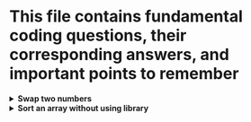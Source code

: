 # This file contains fundamental coding questions, their corresponding answers, and important points to remember

<details>
  <summary><b>Swap two numbers</b></summary>

## Algorithm

- Create a temporary variable temp
- Assign a to temp variable
- Assign b to a
- Assign temp to b

## Javascript

  ```js
  function swapIterator(a,b) {
        console.log(`Before swap: First number = ${a} and Second number = ${b}`);
        let temp;
        temp = a;
        a = b;
        b = temp;
        console.log(`After swap: First number = ${a} and Second number = ${b}`);
  }
  swapIterator(10, 30);
  ```

## Python

  ````py
  def swapIterator(a,b):
    print(f'Before swap: First number = {a} and Second number = {b}')
    temp = a;
    a=b;
    b=temp;
    print(f'After swap: First number = {a} and Second number = {b}')
  
  swapIterator(10,30);
  ````

</details>

<details>
  <summary><b>Sort an array without using library</b></summary>

## Most common Sorting Algorithm

  - <details>
      <summary> <b>Bubble Sort</b></summary>

      ## Javascript
      
      ```js

      ```

      ## Python

      ````py

      ````    
  - <details>
      <summary> <b>Insertion Sort</b></summary>
      - It is a simple sorting algorithm. 
      
      ## Javascript
      
      ```js

      ```

      ## Python

      ````py

      ````    
    </details>
    
  - <details>
      <summary> <b>Selection Sort</b></summary>
      
      ## Javascript
      
      ```js

      ```

      ## Python

      ````py

      ````    
    </details>
    
  - <details>
      <summary> <b>Quick Sort</b></summary>
      
      ## Javascript
      
      ```js

      ```

      ## Python

      ````py

      ````    
    </details>
    
  - <details>
      <summary> <b>Merge Sort</b></summary>
      
      ## Javascript
      
      ```js

      ```

      ## Python

      ````py

      ````    
    </details>
    
  - <details>
      <summary> <b>Heap Sort</b></summary>
      
      ## Javascript
      
      ```js

      ```

      ## Python

      ````py

      ````    
    </details>
  </details>
</details>

